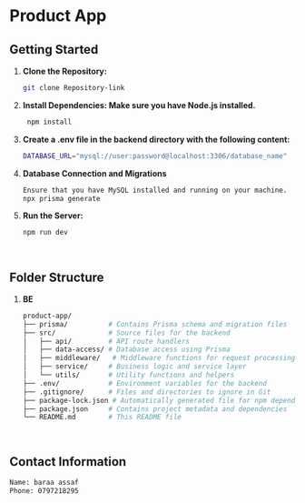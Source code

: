 # Product App

## Getting Started

1. **Clone the Repository:**
   ```bash
   git clone Repository-link

2. **Install Dependencies: Make sure you have Node.js installed.**
   ```bash
    npm install

3. **Create a .env file in the backend directory with the following content:**
   ```bash
   DATABASE_URL="mysql://user:password@localhost:3306/database_name"

4. **Database Connection and Migrations**
   ```bash
   Ensure that you have MySQL installed and running on your machine.
   npx prisma generate

5. **Run the Server:**
   ```bash
   npm run dev

  

## Folder Structure

1. **BE**
    ```bash
    product-app/
    ├── prisma/          # Contains Prisma schema and migration files
    ├── src/             # Source files for the backend
    │   ├── api/         # API route handlers
    │   ├── data-access/ # Database access using Prisma
    │   ├── middleware/   # Middleware functions for request processing
    │   ├── service/     # Business logic and service layer
    │   └── utils/       # Utility functions and helpers
    ├── .env/            # Environment variables for the backend
    ├── .gitignore/      # Files and directories to ignore in Git
    ├── package-lock.json # Automatically generated file for npm dependencies
    ├── package.json     # Contains project metadata and dependencies
    └── README.md        # This README file




## Contact Information
   ```bash
   Name: baraa assaf
   Phone: 0797218295
